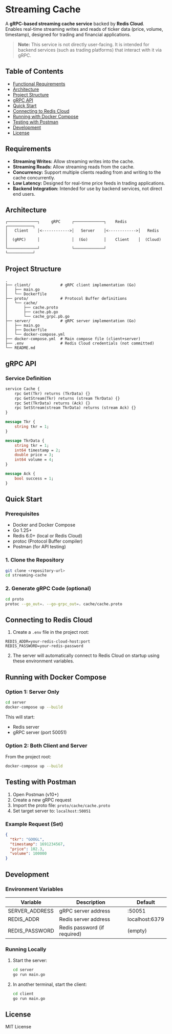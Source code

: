 # Streaming Cache

A **gRPC-based streaming cache service** backed by **Redis Cloud**.  
Enables real-time streaming writes and reads of ticker data (price, volume, timestamp), designed for trading and financial applications.

> **Note:** This service is not directly user-facing. It is intended for backend services (such as trading platforms) that interact with it via gRPC.

## Table of Contents
- [Functional Requirements](#functional-requirements)
- [Architecture](#architecture)
- [Project Structure](#project-structure)
- [gRPC API](#grpc-api)
- [Quick Start](#quick-start)
- [Connecting to Redis Cloud](#connecting-to-redis-cloud)
- [Running with Docker Compose](#running-with-docker-compose)
- [Testing with Postman](#testing-with-postman)
- [Development](#development)
- [License](#license)

## Requirements

- **Streaming Writes:** Allow streaming writes into the cache.
- **Streaming Reads:** Allow streaming reads from the cache.
- **Concurrency:** Support multiple clients reading from and writing to the cache concurrently.
- **Low Latency:** Designed for real-time price feeds in trading applications.
- **Backend Integration:** Intended for use by backend services, not direct end users.

## Architecture

```
┌─────────────┐     gRPC     ┌─────────────┐    Redis     ┌───────────┐
│   Client    │<------------>│   Server    │<------------>│   Redis   │
│  (gRPC)     │              │  (Go)       │    Client    │  (Cloud)  │
└─────────────┘              └─────────────┘              └───────────┘
```

## Project Structure

```
.
├── client/             # gRPC client implementation (Go)
│   ├── main.go
│   └── Dockerfile
├── proto/              # Protocol Buffer definitions
│   └── cache/
│       ├── cache.proto
│       ├── cache.pb.go
│       └── cache_grpc.pb.go
├── server/             # gRPC server implementation (Go)
│   ├── main.go
│   ├── Dockerfile
│   └── docker-compose.yml
├── docker-compose.yml  # Main compose file (client+server)
├── .env                # Redis Cloud credentials (not committed)
└── README.md
```

## gRPC API

### Service Definition
```protobuf
service Cache {
    rpc Get(Tkr) returns (TkrData) {}
    rpc GetStream(Tkr) returns (stream TkrData) {}
    rpc Set(TkrData) returns (Ack) {}
    rpc SetStream(stream TkrData) returns (stream Ack) {}
}

message Tkr {
    string tkr = 1;
}

message TkrData {
    string tkr = 1;
    int64 timestamp = 2;
    double price = 3;
    int64 volume = 4;
}

message Ack {
    bool success = 1;
}
```

## Quick Start

### Prerequisites
- Docker and Docker Compose
- Go 1.25+
- Redis 6.0+ (local or Redis Cloud)
- protoc (Protocol Buffer compiler)
- Postman (for API testing)

### 1. Clone the Repository
```bash
git clone <repository-url>
cd streaming-cache
```

### 2. Generate gRPC Code (optional)
```bash
cd proto
protoc --go_out=. --go-grpc_out=. cache/cache.proto
```

## Connecting to Redis Cloud

1. Create a `.env` file in the project root:
```env
REDIS_ADDR=your-redis-cloud-host:port
REDIS_PASSWORD=your-redis-password
```

2. The server will automatically connect to Redis Cloud on startup using these environment variables.

## Running with Docker Compose

### Option 1: Server Only
```bash
cd server
docker-compose up --build
```
This will start:
- Redis server
- gRPC server (port 50051)

### Option 2: Both Client and Server
From the project root:
```bash
docker-compose up --build
```

## Testing with Postman

1. Open Postman (v10+)
2. Create a new gRPC request
3. Import the proto file: `proto/cache/cache.proto`
4. Set target server to: `localhost:50051`

### Example Request (Set)
```json
{
  "tkr": "GOOGL",
  "timestamp": 1691234567,
  "price": 102.3,
  "volume": 100000
}
```

## Development

### Environment Variables

| Variable         | Description                   | Default             |
|------------------|------------------------------|---------------------|
| SERVER_ADDRESS   | gRPC server address          | :50051             |
| REDIS_ADDR       | Redis server address         | localhost:6379     |
| REDIS_PASSWORD   | Redis password (if required) | (empty)            |

### Running Locally

1. Start the server:
   ```bash
   cd server
   go run main.go
   ```
2. In another terminal, start the client:
   ```bash
   cd client
   go run main.go
   ```

## License

MIT License
